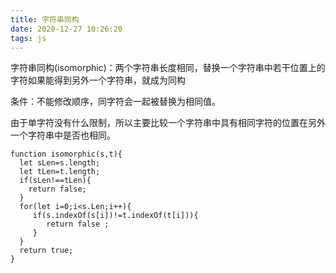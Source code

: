 ```yaml
---
title: 字符串同构
date: 2020-12-27 10:26:20
tags: js
---
```


字符串同构(isomorphic)：两个字符串长度相同，替换一个字符串中若干位置上的字符如果能得到另外一个字符串，就成为同构

条件：不能修改顺序，同字符会一起被替换为相同值。

由于单字符没有什么限制，所以主要比较一个字符串中具有相同字符的位置在另外一个字符串中是否也相同。

<!--more-->

```
function isomorphic(s,t){
  let sLen=s.length;
  let tLen=t.length;
  if(sLen!==tLen){
    return false;
  }
  for(let i=0;i<s.Len;i++){
     if(s.indexOf(s[i])!=t.indexOf(t[i])){
        return false ;
     }
  }
  return true;
} 
```

